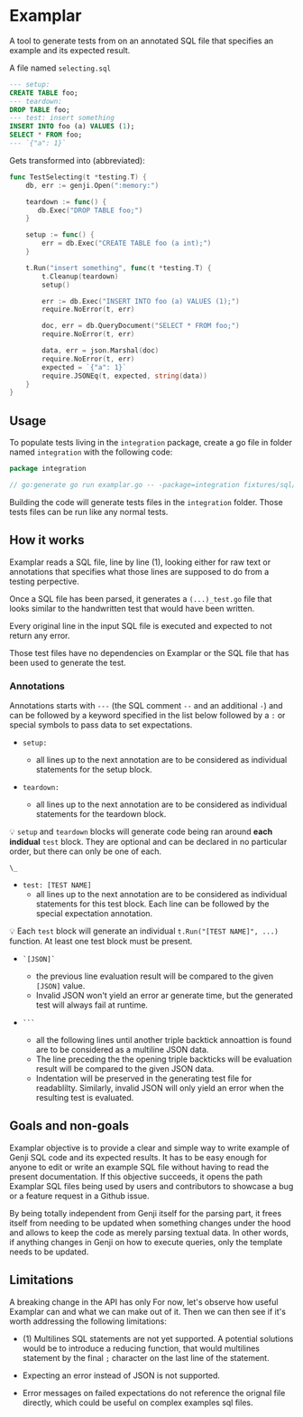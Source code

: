 # Examplar

A tool to generate tests from on an annotated SQL file that specifies an example and its expected result.

A file named `selecting.sql`

```sql
--- setup:
CREATE TABLE foo;
--- teardown:
DROP TABLE foo;
--- test: insert something
INSERT INTO foo (a) VALUES (1);
SELECT * FROM foo;
--- `{"a": 1}`
```

Gets transformed into (abbreviated):

```go
func TestSelecting(t *testing.T) {
    db, err := genji.Open(":memory:")

    teardown := func() {
       db.Exec("DROP TABLE foo;")
    }

    setup := func() {
        err = db.Exec("CREATE TABLE foo (a int);")
    }

    t.Run("insert something", func(t *testing.T) {
        t.Cleanup(teardown)
        setup()

        err := db.Exec("INSERT INTO foo (a) VALUES (1);")
        require.NoError(t, err)

        doc, err = db.QueryDocument("SELECT * FROM foo;")
        require.NoError(t, err)

        data, err = json.Marshal(doc)
        require.NoError(t, err)
        expected = `{"a": 1}`
        require.JSONEq(t, expected, string(data))
    }
}
```

## Usage

To populate tests living in the `integration` package, create a go file in folder named `integration` with the following code:

```go
package integration

// go:generate go run examplar.go -- -package=integration fixtures/sql/*
```

Building the code will generate tests files in the `integration` folder. Those tests files can be run like any normal tests.

## How it works

Examplar reads a SQL file, line by line (1), looking either for raw text or annotations that specifies what those lines are supposed to do from a testing perpective.

Once a SQL file has been parsed, it generates a `(...)_test.go` file that looks similar to the handwritten test that would have been written.

Every original line in the input SQL file is executed and expected to not return any error.

Those test files have no dependencies on Examplar or the SQL file that has been used to generate the test.

### Annotations

Annotations starts with `---` (the SQL comment `--` and an additional `-`) and can
be followed by a keyword specified in the list below followed by a `:` or special symbols to pass data to set expectations.

- `setup:`

  - all lines up to the next annotation are to be considered as individual statements for the setup block.

- `teardown:`
  - all lines up to the next annotation are to be considered as individual statements for the teardown block.

:bulb: `setup` and `teardown` blocks will generate code being ran around **each indidual** `test` block.
They are optional and can be declared in no particular order, but there can only be one of each.

    \_

- `test: [TEST NAME]`
  - all lines up to the next annotation are to be considered as individual statements for this test block. Each line can be followed by the special expectation annotation.

:bulb: Each `test` block will generate an individual `t.Run("[TEST NAME]", ...)` function. At least one test block must be present.

- `` `[JSON]` ``

  - the previous line evaluation result will be compared to the given `[JSON]` value.
  - Invalid JSON won't yield an error ar generate time, but the generated test will always fail at runtime.

- ` ``` `
  - all the following lines until another triple backtick annoattion is found are to be considered as a multiline JSON data.
  - The line preceding the the opening triple backticks will be evaluation result will be compared to the given JSON data.
  - Indentation will be preserved in the generating test file for readablilty. Similarly, invalid JSON will only yield an error when the resulting test is evaluated.

## Goals and non-goals

Examplar objective is to provide a clear and simple way to write example of Genji SQL code and its expected results. It has to be easy enough for anyone to edit or write an example SQL file without having to read the present documentation. If this objective succeeds, it opens the path Examplar SQL files being used by users and contributors to showcase a bug or a feature request in a Github issue.

By being totally independent from Genji itself for the parsing part, it frees itself from needing to be updated when something changes under the hood and allows to keep the code as merely parsing textual data. In other words, if anything changes in Genji on how to execute queries, only the template needs to be updated.

## Limitations

A breaking change in the API has only
For now, let's observe how useful Examplar can and what we can make out of it.
Then we can then see if it's worth addressing the following limitations:

- (1) Multilines SQL statements are not yet supported.
  A potential solutions would be to introduce a reducing function, that would multilines statement by the final `;` character on the last line of the statement.

- Expecting an error instead of JSON is not supported.

- Error messages on failed expectations do not reference the orignal file directly, which could be useful on complex examples sql files.
